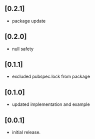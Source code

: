 ## [0.2.1]

* package update

## [0.2.0]

* null safety

## [0.1.1]

* excluded pubspec.lock from package

## [0.1.0]

* updated implementation and example

## [0.0.1]

* initial release.
